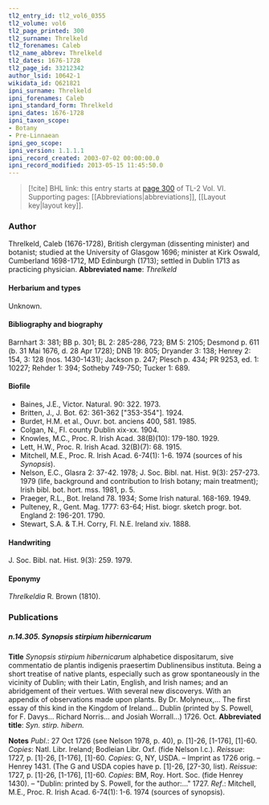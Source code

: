 ```yaml
---
tl2_entry_id: tl2_vol6_0355
tl2_volume: vol6
tl2_page_printed: 300
tl2_surname: Threlkeld
tl2_forenames: Caleb
tl2_name_abbrev: Threlkeld
tl2_dates: 1676-1728
tl2_page_id: 33212342
author_lsid: 10642-1
wikidata_id: Q621821
ipni_surname: Threlkeld
ipni_forenames: Caleb
ipni_standard_form: Threlkeld
ipni_dates: 1676-1728
ipni_taxon_scope: 
- Botany
- Pre-Linnaean
ipni_geo_scope: 
ipni_version: 1.1.1.1
ipni_record_created: 2003-07-02 00:00:00.0
ipni_record_modified: 2013-05-15 11:45:50.0
---
```



> [!cite] BHL link: this entry starts at [page 300](https://www.biodiversitylibrary.org/page/33212342) of TL-2 Vol. VI.
> Supporting pages: [[Abbreviations|abbreviations]], [[Layout key|layout key]].

### Author

Threlkeld, Caleb (1676-1728), British clergyman (dissenting minister) and botanist; studied at the University of Glasgow 1696; minister at Kirk Oswald, Cumberland 1698-1712, MD Edinburgh (1713); settled in Dublin 1713 as practicing physician. 
**Abbreviated name**: *Threlkeld*

#### Herbarium and types

Unknown.

#### Bibliography and biography

Barnhart 3: 381; BB p. 301; BL 2: 285-286, 723; BM 5: 2105; Desmond p. 611 (b. 31 Mai 1676, d. 28 Apr 1728); DNB 19: 805; Dryander 3: 138; Henrey 2: 154, 3: 128 (nos. 1430-1431); Jackson p. 247; Plesch p. 434; PR 9253, ed. 1: 10227; Rehder 1: 394; Sotheby 749-750; Tucker 1: 689.

#### Biofile

- Baines, J.E., Victor. Natural. 90: 322. 1973.
- Britten, J., J. Bot. 62: 361-362 \["353-354"\]. 1924.
- Burdet, H.M. et al., Ouvr. bot. anciens 400, 581. 1985.
- Colgan, N., Fl. county Dublin xix-xx. 1904.
- Knowles, M.C., Proc. R. Irish Acad. 38(B)(10): 179-180. 1929.
- Lett, H.W., Proc. R. Irish Acad. 32(B)(7): 68. 1915.
- Mitchell, M.E., Proc. R. Irish Acad. 6-74(1): 1-6. 1974 (sources of his *Synopsis*).
- Nelson, E.C., Glasra 2: 37-42. 1978; J. Soc. Bibl. nat. Hist. 9(3): 257-273. 1979 (life, background and contribution to Irish botany; main treatment); Irish bibl. bot. hort. mss. 1981, p. 5.
- Praeger, R.L., Bot. Ireland 78. 1934; Some Irish natural. 168-169. 1949.
- Pulteney, R., Gent. Mag. 1777: 63-64; Hist. biogr. sketch progr. bot. England 2: 196-201. 1790.
- Stewart, S.A. & T.H. Corry, Fl. N.E. Ireland xiv. 1888.

#### Handwriting

J. Soc. Bibl. nat. Hist. 9(3): 259. 1979.

#### Eponymy

*Threlkeldia* R. Brown (1810).

### Publications

##### n.14.305. Synopsis stirpium hibernicarum

**Title**
*Synopsis stirpium hibernicarum* alphabetice dispositarum, sive commentatio de plantis indigenis praesertim Dublinensibus instituta. Being a short treatise of native plants, especially such as grow spontaneously in the vicinity of Dublin; with their Latin, English, and Irish names; and an abridgement of their vertues. With several new discoverys. With an appendix of observations made upon plants. By Dr. Molyneux,... The first essay of this kind in the Kingdom of Ireland... Dublin (printed by S. Powell, for F. Davys... Richard Norris... and Josiah Worrall...) 1726. Oct.
**Abbreviated title**: *Syn. stirp. hibern.*

**Notes**
*Publ*.: 27 Oct 1726 (see Nelson 1978, p. 40), p. \[1\]-26, \[1-176\], \[1\]-60. *Copies*: Natl. Libr. Ireland; Bodleian Libr. Oxf. (fide Nelson l.c.).
*Reissue*: 1727, p. \[1\]-26, \[1-176\], \[1\]-60. *Copies*: G, NY, USDA. – Imprint as 1726 orig. – Henrey 1431. (The G and USDA copies have p. \[1\]-26, \[27-30, list).
*Reissue*: 1727, p. \[1\]-26, \[1-176\], \[1\]-60. *Copies*: BM, Roy. Hort. Soc. (fide Henrey 1430). – "Dublin: printed by S. Powell, for the author:..." 1727.
*Ref*.: Mitchell, M.E., Proc. R. Irish Acad. 6-74(1): 1-6. 1974 (sources of synopsis).

